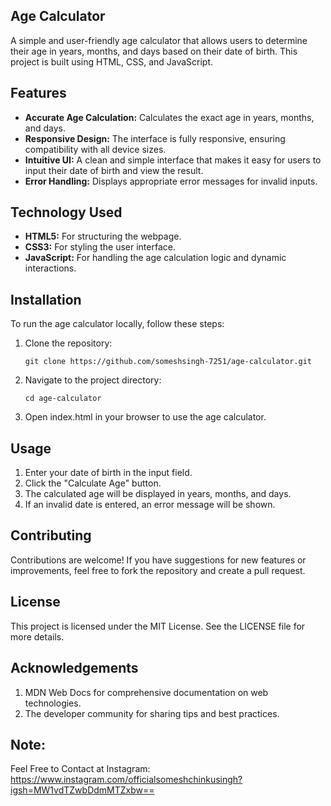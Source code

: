 ## Age Calculator

A simple and user-friendly age calculator that allows users to determine their age in years, months, and days based on their date of birth. This project is built using HTML, CSS, and JavaScript.

## Features
- **Accurate Age Calculation:** Calculates the exact age in years, months, and days.
- **Responsive Design:** The interface is fully responsive, ensuring compatibility with all device sizes.
- **Intuitive UI:** A clean and simple interface that makes it easy for users to input their date of birth and view the result.
- **Error Handling:** Displays appropriate error messages for invalid inputs.
   
## Technology Used
- **HTML5:** For structuring the webpage.
- **CSS3:** For styling the user interface.
- **JavaScript:** For handling the age calculation logic and dynamic interactions.

## Installation
To run the age calculator locally, follow these steps:
1. Clone the repository:
  
       git clone https://github.com/someshsingh-7251/age-calculator.git
2. Navigate to the project directory:
  
       cd age-calculator
3. Open index.html in your browser to use the age calculator.

## Usage
1. Enter your date of birth in the input field.
2. Click the "Calculate Age" button.
3. The calculated age will be displayed in years, months, and days.
4. If an invalid date is entered, an error message will be shown.

## Contributing
Contributions are welcome! If you have suggestions for new features or improvements, feel free to fork the repository and create a pull request.

## License
This project is licensed under the MIT License. See the LICENSE file for more details.

## Acknowledgements

1. MDN Web Docs for comprehensive documentation on web technologies.
2. The developer community for sharing tips and best practices.

## Note: 
Feel Free to Contact at Instagram: https://www.instagram.com/officialsomeshchinkusingh?igsh=MW1vdTZwbDdmMTZxbw==
